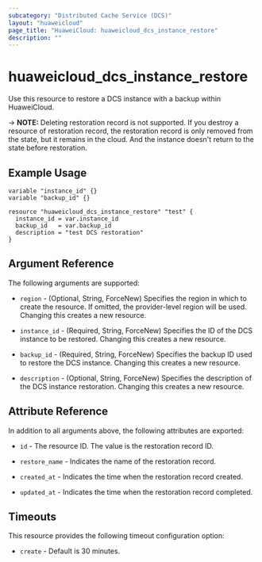 ```yaml
---
subcategory: "Distributed Cache Service (DCS)"
layout: "huaweicloud"
page_title: "HuaweiCloud: huaweicloud_dcs_instance_restore"
description: ""
---
```


# huaweicloud_dcs_instance_restore

Use this resource to restore a DCS instance with a backup within HuaweiCloud.

-> **NOTE:** Deleting restoration record is not supported. If you destroy a resource of restoration record,
the restoration record is only removed from the state, but it remains in the cloud. And the instance doesn't return to
the state before restoration.

## Example Usage

```hcl
variable "instance_id" {}
variable "backup_id" {}

resource "huaweicloud_dcs_instance_restore" "test" {
  instance_id = var.instance_id
  backup_id   = var.backup_id
  description = "test DCS restoration"
}
```

## Argument Reference

The following arguments are supported:

* `region` - (Optional, String, ForceNew) Specifies the region in which to create the resource.
  If omitted, the provider-level region will be used. Changing this creates a new resource.

* `instance_id` - (Required, String, ForceNew) Specifies the ID of the DCS instance to be restored.
  Changing this creates a new resource.

* `backup_id` - (Required, String, ForceNew) Specifies the backup ID used to restore the DCS instance.
  Changing this creates a new resource.

* `description` - (Optional, String, ForceNew) Specifies the description of the DCS instance restoration.
  Changing this creates a new resource.

## Attribute Reference

In addition to all arguments above, the following attributes are exported:

* `id` - The resource ID. The value is the restoration record ID.

* `restore_name` - Indicates the name of the restoration record.

* `created_at` - Indicates the time when the restoration record created.

* `updated_at` - Indicates the time when the restoration record completed.

## Timeouts

This resource provides the following timeout configuration option:

* `create` - Default is 30 minutes.
